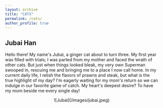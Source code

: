 ```yaml
---
layout: archive
title: "CATS"
permalink: /cats/
author_profile: true
---
```


## Jubai Han 
Hello there! My name's Jubai, a ginger cat about to turn three. My first year was filled with trials; I was parted from my mother and faced the wrath of other cats. But just when things looked bleak, my very own Superman swooped in, rescuing me and bringing me to a place I now call home. In my current daily life, I relish the flavors of prawns and steak, but what is the true highlight of my day? I'm eagerly waiting for my mom's return so we can indulge in our favorite game of catch. My heart's deepest desire? To have my mom beside me every single day!
<center>
![Jubai](/images/jubai.jpeg)
</center>


